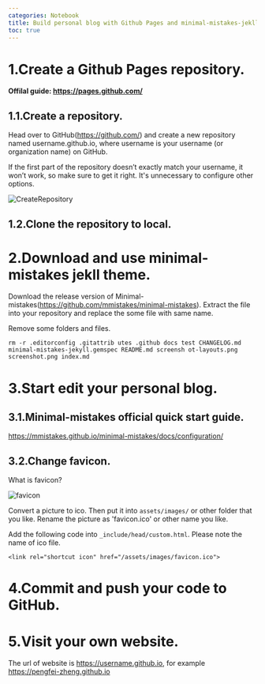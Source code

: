 ```yaml
---
categories: Notebook
title: Build personal blog with Github Pages and minimal-mistakes-jekll theme
toc: true
---
```


# 1.Create a Github Pages repository.

**Offilal guide: https://pages.github.com/**

## 1.1.Create a repository.

Head over to GitHub(https://github.com/) and create a new repository named username.github.io, where username is your username (or organization name) on GitHub.


If the first part of the repository doesn’t exactly match your username, it won’t work, so make sure to get it right.
It's unnecessary to configure other options.

![CreateRepository](https://pengfei-zheng.github.io/assets/images/notebook/CreateRepository.png)

## 1.2.Clone the repository to local.

# 2.Download and use minimal-mistakes jekll theme.

Download the release version of Minimal-mistakes(https://github.com/mmistakes/minimal-mistakes). Extract the file into your repository and replace the some file with same name.

Remove some folders and files.

`rm -r .editorconfig .gitattrib utes .github docs test CHANGELOG.md minimal-mistakes-jekyll.gemspec README.md screensh ot-layouts.png screenshot.png index.md`

# 3.Start edit your personal blog.

## 3.1.Minimal-mistakes official quick start guide.
https://mmistakes.github.io/minimal-mistakes/docs/configuration/

## 3.2.Change favicon.
What is favicon?

![favicon](https://pengfei-zheng.github.io/assets/images/notebook/favicon.png)

Convert a picture to ico. Then put it into `assets/images/` or other folder that you like. Rename the picture as 'favicon.ico' or other name you like.

Add the following code into  `_include/head/custom.html`. Please note the name of ico file.

`<link rel="shortcut icon" href="/assets/images/favicon.ico">`

# 4.Commit and push your code to GitHub.

# 5.Visit your own website.

The url of website is https://username.github.io, for example https://pengfei-zheng.github.io
